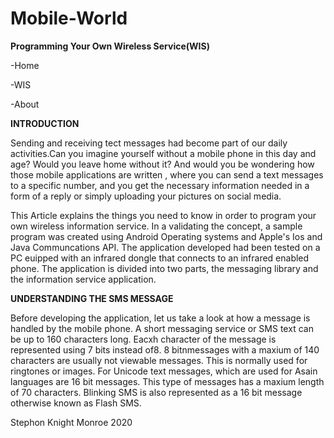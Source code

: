    # Mobile-World #

**Programming Your Own Wireless Service(WIS)**
 
 -Home
 
 -WIS
 
 -About
 
 **INTRODUCTION**
 
 Sending and receiving tect messages had become part of our daily activities.Can you imagine yourself without a mobile phone in this day and age? Would you leave home without it? And would you be wondering how those mobile applications are written , where you can send a text messages to a specific number, and you get the necessary information needed in a form of a reply or simply uploading your pictures on social media.
 
 This Article explains the things you need to know in order to program your own wireless information service. In a validating the concept, a sample program was created using Android Operating systems and Apple's Ios and Java Communcations API. The application developed had been tested on a PC euipped with an infrared dongle that connects to an infrared enabled phone. The application is divided into two parts, the messaging library and the information service application.
 
 **UNDERSTANDING THE SMS MESSAGE**
 
 Before developing the application, let us take a look at how a message is handled by the mobile phone. A short messaging service or SMS text can be up to 160 characters long. Eacxh character of the message is represented using 7 bits instead of8. 8 bitnmessages with a maxium of 140 characters are usually not viewable messages. This is normally used for ringtones or images. For Unicode text messages, which are used for Asain languages are 16 bit messages. This type of messages has a maxium length of 70 characters. Blinking SMS is also represented as a 16 bit message otherwise known as Flash SMS.
 
 Stephon Knight Monroe 2020
 
 
 
